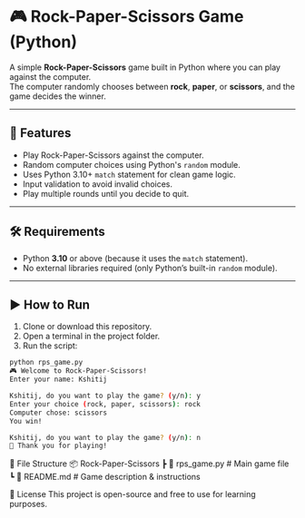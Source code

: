 # 🎮 Rock-Paper-Scissors Game (Python)

A simple **Rock-Paper-Scissors** game built in Python where you can play against the computer.  
The computer randomly chooses between **rock**, **paper**, or **scissors**, and the game decides the winner.

---

## 📌 Features
- Play Rock-Paper-Scissors against the computer.
- Random computer choices using Python's `random` module.
- Uses Python 3.10+ `match` statement for clean game logic.
- Input validation to avoid invalid choices.
- Play multiple rounds until you decide to quit.

---

## 🛠 Requirements
- Python **3.10** or above (because it uses the `match` statement).
- No external libraries required (only Python’s built-in `random` module).

---

## ▶️ How to Run
1. Clone or download this repository.
2. Open a terminal in the project folder.
3. Run the script:

```bash
python rps_game.py
🎮 Welcome to Rock-Paper-Scissors!
Enter your name: Kshitij

Kshitij, do you want to play the game? (y/n): y
Enter your choice (rock, paper, scissors): rock
Computer chose: scissors
You win!

Kshitij, do you want to play the game? (y/n): n
👋 Thank you for playing!
```
📂 File Structure
📦 Rock-Paper-Scissors
 ┣ 📜 rps_game.py    # Main game file
 ┗ 📜 README.md      # Game description & instructions

 
📜 License
This project is open-source and free to use for learning purposes.
